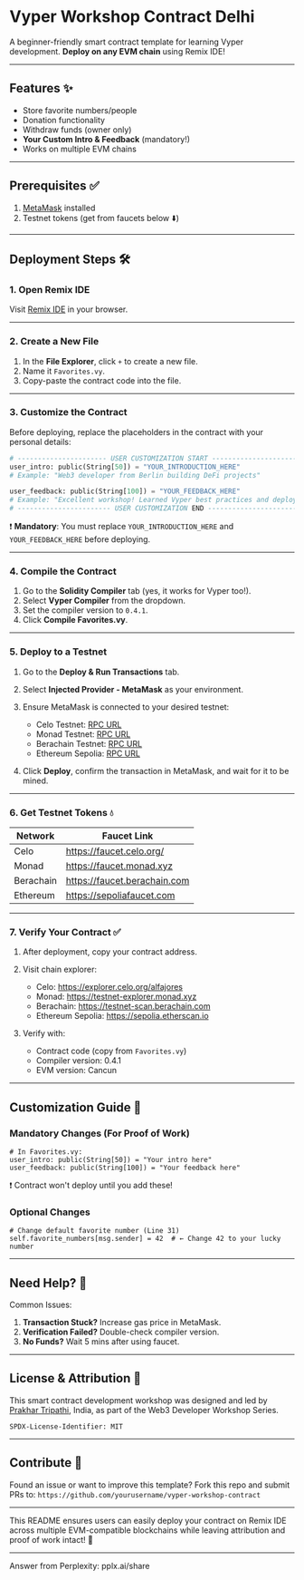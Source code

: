 

# Vyper Workshop Contract Delhi

A beginner-friendly smart contract template for learning Vyper development. **Deploy on any EVM chain** using Remix IDE!

---

## Features ✨
- Store favorite numbers/people
- Donation functionality
- Withdraw funds (owner only)
- **Your Custom Intro & Feedback** (mandatory!)
- Works on multiple EVM chains

---

## Prerequisites ✅
1. [MetaMask](https://metamask.io/) installed
2. Testnet tokens (get from faucets below ⬇️)

---

## Deployment Steps 🛠️

### 1. Open Remix IDE
Visit [Remix IDE](https://remix.ethereum.org) in your browser.

---

### 2. Create a New File
1. In the **File Explorer**, click `+` to create a new file.
2. Name it `Favorites.vy`.
3. Copy-paste the contract code into the file.

---

### 3. Customize the Contract
Before deploying, replace the placeholders in the contract with your personal details:
```python
# ---------------------- USER CUSTOMIZATION START ----------------------
user_intro: public(String[50]) = "YOUR_INTRODUCTION_HERE"
# Example: "Web3 developer from Berlin building DeFi projects"

user_feedback: public(String[100]) = "YOUR_FEEDBACK_HERE"
# Example: "Excellent workshop! Learned Vyper best practices and deployment."
# ----------------------- USER CUSTOMIZATION END -----------------------
```
❗ **Mandatory**: You must replace `YOUR_INTRODUCTION_HERE` and `YOUR_FEEDBACK_HERE` before deploying.

---

### 4. Compile the Contract
1. Go to the **Solidity Compiler** tab (yes, it works for Vyper too!).
2. Select **Vyper Compiler** from the dropdown.
3. Set the compiler version to `0.4.1`.
4. Click **Compile Favorites.vy**.

---

### 5. Deploy to a Testnet
1. Go to the **Deploy & Run Transactions** tab.
2. Select **Injected Provider - MetaMask** as your environment.
3. Ensure MetaMask is connected to your desired testnet:
   - Celo Testnet: [RPC URL](https://alfajores-forno.celo-testnet.org)
   - Monad Testnet: [RPC URL](https://testnet-rpc.monad.xyz)
   - Berachain Testnet: [RPC URL](https://testnet-rpc.berachain.com)
   - Ethereum Sepolia: [RPC URL](https://rpc.sepolia.org)

4. Click **Deploy**, confirm the transaction in MetaMask, and wait for it to be mined.

---

### 6. Get Testnet Tokens 💧
| Network     | Faucet Link                          |
|-------------|--------------------------------------|
| Celo        | https://faucet.celo.org/             |
| Monad       | https://faucet.monad.xyz             |  
| Berachain   | https://faucet.berachain.com         |
| Ethereum    | https://sepoliafaucet.com            |

---

### 7. Verify Your Contract ✅
1. After deployment, copy your contract address.
2. Visit chain explorer:
   - Celo: https://explorer.celo.org/alfajores
   - Monad: https://testnet-explorer.monad.xyz
   - Berachain: https://testnet-scan.berachain.com
   - Ethereum Sepolia: https://sepolia.etherscan.io

3. Verify with:
   - Contract code (copy from `Favorites.vy`)
   - Compiler version: 0.4.1
   - EVM version: Cancun

---

## Customization Guide 🎨

### Mandatory Changes (For Proof of Work)
```
# In Favorites.vy:
user_intro: public(String[50]) = "Your intro here"  
user_feedback: public(String[100]) = "Your feedback here"
```
❗ Contract won't deploy until you add these!

### Optional Changes
```
# Change default favorite number (Line 31)
self.favorite_numbers[msg.sender] = 42  # ← Change 42 to your lucky number
```

---

## Need Help? 🤔

Common Issues:
1. **Transaction Stuck?** Increase gas price in MetaMask.
2. **Verification Failed?** Double-check compiler version.
3. **No Funds?** Wait 5 mins after using faucet.

---

## License & Attribution 📜

This smart contract development workshop was designed and led by [Prakhar Tripathi](https://x.com/he2plus), India, as part of the Web3 Developer Workshop Series.

```
SPDX-License-Identifier: MIT
```

---

## Contribute 🙌

Found an issue or want to improve this template? Fork this repo and submit PRs to:
`https://github.com/yourusername/vyper-workshop-contract`

---

This README ensures users can easily deploy your contract on Remix IDE across multiple EVM-compatible blockchains while leaving attribution and proof of work intact! 🚀

---
Answer from Perplexity: pplx.ai/share
